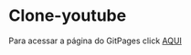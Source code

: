 # Clone-youtube
Para acessar a página do GitPages click <a href="https://alvaroportelinha.github.io/Clone-youtube/">AQUI</a>